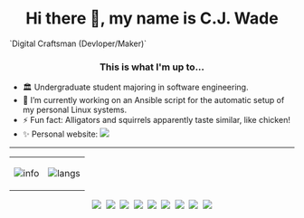 <h1 align="center">Hi there 👋, my name is C.J. Wade</h1>
`Digital Craftsman (Devloper/Maker)`
<h3 align="center">This is what I'm up to...</h3>

- 🏛️ Undergraduate student majoring in software engineering.
- 🔭 I’m currently working on an Ansible script for the automatic setup of my personal Linux systems.
- ⚡ Fun fact: Alligators and squirrels apparently taste similar, like chicken!
- ✨ Personal website: [<img src="https://img.shields.io/badge/-website-black?&style=for-the-badge&logo=github&logoColor=white">](https://www.cj-wade.com)

<!--
**sudge64/sudge64** is a ✨ _special_ ✨ repository because its `README.md` (this file) appears on your GitHub profile.

Here are some ideas to get you started:

- 🔭 I’m currently working on ...
- 🌱 I’m currently learning ...
- 👯 I’m looking to collaborate on ...
- 🤔 I’m looking for help with ...
- 💬 Ask me about ...
- 📫 How to reach me: ...
- 😄 Pronouns: ...
- ⚡ Fun fact: ...
- ✨ Personal website: https://www.cj-wade.com
-->
---
<div align="center">
<table border="0">
<td>
  
![info](https://github-readme-stats.vercel.app/api?username=sudge64&show_icons=true&hide_border=true&count_private=true&hide=prs&theme=&bg_color=00000000)

</td>
  
<td>

![langs](https://github-readme-stats.vercel.app/api/top-langs/?username=sudge64&theme=&layout=compact&hide_border=true&bg_color=00000000)

</td>
</table>
</div>
<p align="left"><strong><samp></samp></strong></p><p align="center">
    <samp>
      <img src="https://img.shields.io/badge/-C-blue?&style=for-the-badge&logo=c&logoColor=white">
      <img src="https://img.shields.io/badge/-C%2B%2B-blue?&style=for-the-badge&logo=c%2B%2B&logoColor=white">
      <img src="https://img.shields.io/badge/-Java-red?&style=for-the-badge&logo=oracle">
      <img src="https://img.shields.io/badge/-Python-blue?&style=for-the-badge&logo=python&logoColor=white">
      <img src="https://img.shields.io/badge/-HTML5-orange?&style=for-the-badge&logo=html5&logoColor=white">
      <img src="https://img.shields.io/badge/-Markdown-black?&style=for-the-badge&logo=markdown&logoColor=white">
      <img src="https://img.shields.io/badge/-VSCode-blue?&style=for-the-badge&logo=visual-studio-code&logoColor=white">
      <img src="https://img.shields.io/badge/-Visual%20Studio-purple?&style=for-the-badge&logo=visual-studio&logoColor=white">
      <img src="https://img.shields.io/badge/-Linux-yellowgreen?&style=for-the-badge&logo=linux&logoColor=white">
    </samp>
    <br>
</p><p align="right"><strong><samp></samp></strong></p>

